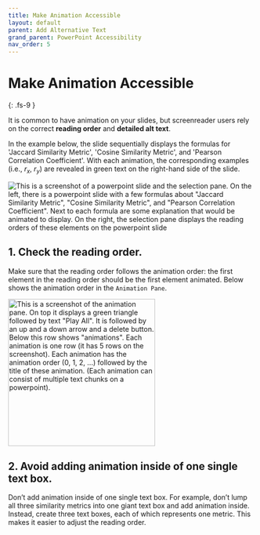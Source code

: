 ```yaml
---
title: Make Animation Accessible
layout: default
parent: Add Alternative Text
grand_parent: PowerPoint Accessibility
nav_order: 5
---
```


# Make Animation Accessible
{: .fs-9 }

It is common to have animation on your slides, but screenreader users rely on the correct **reading order** and **detailed alt text**. 

In the example below, the slide sequentially displays the formulas for 'Jaccard Similarity Metric', 'Cosine Similarity Metric', and 'Pearson Correlation Coefficient'. With each animation, the corresponding examples (i.e., $r_x$, $r_y$)  are revealed in green text on the right-hand side of the slide.

<img src="{{site.baseurl}}/assets/images/PowerPoint/alt-text-12.png" alt='This is a screenshot of a powerpoint slide and the selection pane. On the left, there is a powerpoint slide with a few formulas about "Jaccard Similarity Metric", "Cosine Similarity Metric", and "Pearson Correlation Coefficient". Next to each formula are some explanation that would be animated to display. On the right, the selection pane displays the reading orders of these elements on the powerpoint slide'>

## 1. Check the reading order.

Make sure that the reading order follows the animation order: the first element in the reading order should be the first element animated. Below shows the animation order in the `Animation Pane`.

<img src="{{site.baseurl}}/assets/images/PowerPoint/alt-text-11.png" alt='This is a screenshot of the animation pane. On top it displays a green triangle followed by text "Play All". It is followed by an up and a down arrow and a delete button. Below this row shows "animations". Each animation is one row (it has 5 rows on the screenshot). Each animation has the animation order (0, 1, 2, ...) followed by the title of these animation. (Each animation can consist of multiple text chunks on a powerpoint). ' width=300>

## 2. Avoid adding animation inside of one single text box.

Don’t add animation inside of one single text box. For example, don’t lump all three similarity metrics into one giant text box and add animation inside. Instead, create three text boxes, each of which represents one metric. This makes it easier to adjust the reading order. 